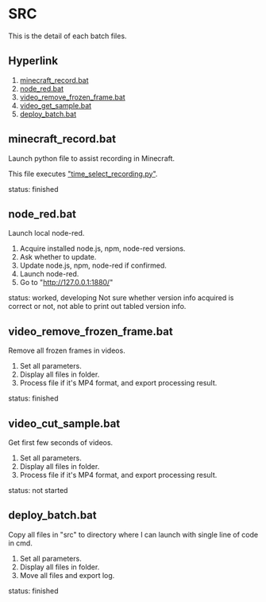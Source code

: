 # SRC

This is the detail of each batch files.

## Hyperlink

1. [minecraft_record.bat](#1)
2. [node_red.bat](#2)
3. [video_remove_frozen_frame.bat](#3)
4. [video_get_sample.bat](#4)
5. [deploy_batch.bat](#5)

## <a name="1"></a>minecraft_record.bat

Launch python file to assist recording in Minecraft.

This file executes ["time_select_recording.py"](https://github.com/belongtothenight/Minecraft-Scripts/blob/main/src/Time_Select_Recording.py).

status: finished

## <a name="2"></a>node_red.bat

Launch local node-red.

1. Acquire installed node.js, npm, node-red versions.
2. Ask whether to update.
3. Update node.js, npm, node-red if confirmed.
4. Launch node-red.
5. Go to "http://127.0.0.1:1880/"

status: worked, developing
Not sure whether version info acquired is correct or not, not able to print out tabled version info.

## <a name="3"></a>video_remove_frozen_frame.bat

Remove all frozen frames in videos.

1. Set all parameters.
2. Display all files in folder.
3. Process file if it's MP4 format, and export processing result.

status: finished

## <a name="4"></a>video_cut_sample.bat

Get first few seconds of videos.

1. Set all parameters.
2. Display all files in folder.
3. Process file if it's MP4 format, and export processing result.

status: not started

## <a name="5"></a>deploy_batch.bat

Copy all files in "src" to directory where I can launch with single line of code in cmd.

1. Set all parameters.
2. Display all files in folder.
3. Move all files and export log.

status: finished
